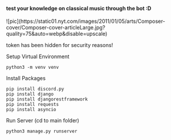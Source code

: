 <h4>test your knowledge on classical music through the bot :D</h4>
![pic](https://static01.nyt.com/images/2011/01/05/arts/Composer-cover/Composer-cover-articleLarge.jpg?quality=75&auto=webp&disable=upscale)

token has been hidden for security reasons!

Setup Virtual Environment
```
python3 -m venv venv
```

Install Packages
```
pip install discord.py
pip install django
pip install djangorestframework
pip install requests
pip install asyncio
```

Run Server (cd to main folder)
```
python3 manage.py runserver
```
